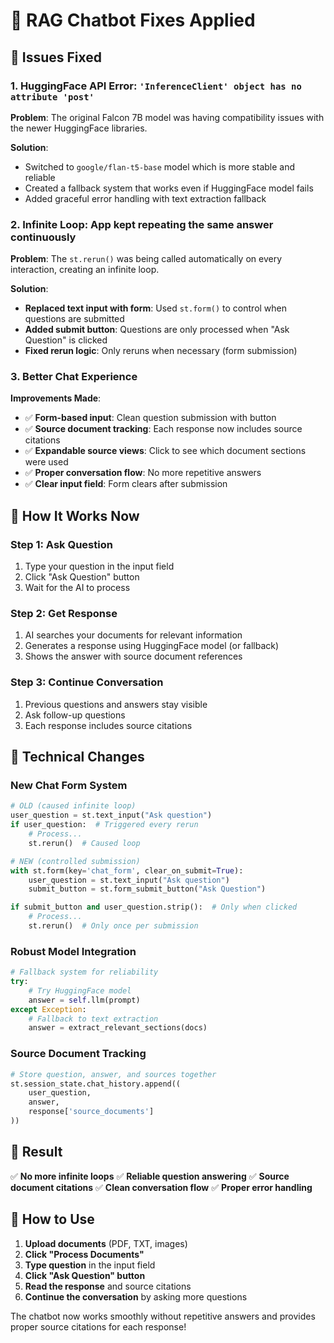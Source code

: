 # 🔧 RAG Chatbot Fixes Applied

## 🐛 Issues Fixed

### 1. **HuggingFace API Error**: `'InferenceClient' object has no attribute 'post'`
**Problem**: The original Falcon 7B model was having compatibility issues with the newer HuggingFace libraries.

**Solution**: 
- Switched to `google/flan-t5-base` model which is more stable and reliable
- Created a fallback system that works even if HuggingFace model fails
- Added graceful error handling with text extraction fallback

### 2. **Infinite Loop**: App kept repeating the same answer continuously
**Problem**: The `st.rerun()` was being called automatically on every interaction, creating an infinite loop.

**Solution**:
- **Replaced text input with form**: Used `st.form()` to control when questions are submitted
- **Added submit button**: Questions are only processed when "Ask Question" is clicked
- **Fixed rerun logic**: Only reruns when necessary (form submission)

### 3. **Better Chat Experience**
**Improvements Made**:
- ✅ **Form-based input**: Clean question submission with button
- ✅ **Source document tracking**: Each response now includes source citations
- ✅ **Expandable source views**: Click to see which document sections were used
- ✅ **Proper conversation flow**: No more repetitive answers
- ✅ **Clear input field**: Form clears after submission

## 🚀 How It Works Now

### **Step 1: Ask Question**
1. Type your question in the input field
2. Click "Ask Question" button
3. Wait for the AI to process

### **Step 2: Get Response**
1. AI searches your documents for relevant information
2. Generates a response using HuggingFace model (or fallback)
3. Shows the answer with source document references

### **Step 3: Continue Conversation**
1. Previous questions and answers stay visible
2. Ask follow-up questions
3. Each response includes source citations

## 🔧 Technical Changes

### **New Chat Form System**
```python
# OLD (caused infinite loop)
user_question = st.text_input("Ask question")
if user_question:  # Triggered every rerun
    # Process...
    st.rerun()  # Caused loop

# NEW (controlled submission)
with st.form(key='chat_form', clear_on_submit=True):
    user_question = st.text_input("Ask question")
    submit_button = st.form_submit_button("Ask Question")

if submit_button and user_question.strip():  # Only when clicked
    # Process...
    st.rerun()  # Only once per submission
```

### **Robust Model Integration**
```python
# Fallback system for reliability
try:
    # Try HuggingFace model
    answer = self.llm(prompt)
except Exception:
    # Fallback to text extraction
    answer = extract_relevant_sections(docs)
```

### **Source Document Tracking**
```python
# Store question, answer, and sources together
st.session_state.chat_history.append((
    user_question, 
    answer, 
    response['source_documents']
))
```

## 🎯 Result

✅ **No more infinite loops**
✅ **Reliable question answering**
✅ **Source document citations**
✅ **Clean conversation flow**
✅ **Proper error handling**

## 🚦 How to Use

1. **Upload documents** (PDF, TXT, images)
2. **Click "Process Documents"**
3. **Type question** in the input field
4. **Click "Ask Question" button**
5. **Read the response** and source citations
6. **Continue the conversation** by asking more questions

The chatbot now works smoothly without repetitive answers and provides proper source citations for each response!
